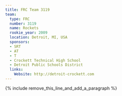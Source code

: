 ```yaml
---
title: FRC Team 3119
team:
  type: FRC
  number: 3119
  name: Rockets
  rookie_year: 2009
  location: Detroit, MI, USA
  sponsors:
  - SRT
  - AT
  - T
  - Crockett Technical High School
  - Detroit Public Schools District
  links:
    Website: http://detroit-crockett.com
---
```


{% include remove_this_line_and_add_a_paragraph %}